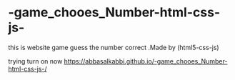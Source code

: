 # -game_chooes_Number-html-css-js-
this is website game guess the number correct .Made by (html5-css-js)



trying turn on  now 
https://abbasalkabbi.github.io/-game_chooes_Number-html-css-js-/
